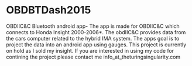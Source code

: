 # OBDBTDash2015
OBDIIC&amp;C Bluetooth android app- The app is made for OBDIIC&C which connects to Honda Insight 2000-2006*. 
The obdIIC&C provides data from the cars computer related to the hybrid IMA system.
The apps goal is to project the data into an android app using gauges. 
This project is currently on hold as I sold my insight. 
If you are interested in using my code for contining the project please contact me info_at_theturingsingularity.com

